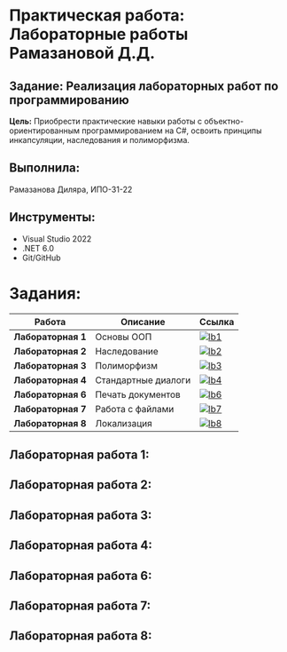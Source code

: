 # Практическая работа: Лабораторные работы Рамазановой Д.Д.

## Задание: Реализация лабораторных работ по программированию
**Цель:** Приобрести практические навыки работы с объектно-ориентированным программированием на C#, освоить принципы инкапсуляции, наследования и полиморфизма.

## Выполнила:
Рамазанова Диляра, ИПО-31-22

## Инструменты:
- Visual Studio 2022
- .NET 6.0
- Git/GitHub

# Задания:
| Работа | Описание | Ссылка |
|--------|----------|--------|
| **Лабораторная 1** | Основы ООП | [![lb1](https://img.shields.io/badge/🔢_Код-4285F4?style=flat-square)](lb1) |
| **Лабораторная 2** | Наследование | [![lb2](https://img.shields.io/badge/🧬_Код-4285F4?style=flat-square)](lb2) |
| **Лабораторная 3** | Полиморфизм | [![lb3](https://img.shields.io/badge/🔄_Код-4285F4?style=flat-square)](lb3) |
| **Лабораторная 4** | Стандартные диалоги | [![lb4](https://img.shields.io/badge/💬_Код-4285F4?style=flat-square)](lb4/TestStandartDialog) |
| **Лабораторная 6** | Печать документов | [![lb6](https://img.shields.io/badge/🖨️_Код-4285F4?style=flat-square)](lb6/WinPrint) |
| **Лабораторная 7** | Работа с файлами | [![lb7](https://img.shields.io/badge/📂_Код-4285F4?style=flat-square)](lb7) |
| **Лабораторная 8** | Локализация | [![lb8](https://img.shields.io/badge/🌐_Код-4285F4?style=flat-square)](lb8/WinLanguage) |


## Лабораторная работа 1:

## Лабораторная работа 2:

## Лабораторная работа 3:

## Лабораторная работа 4:

## Лабораторная работа 6:

## Лабораторная работа 7:

## Лабораторная работа 8:

